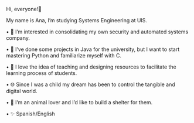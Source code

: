 Hi, everyone!👋

My name is Ana, I’m studying Systems Engineering at UIS.

• 👀 I’m interested in consolidating my own security and automated systems company. 

• 🌱 I’ve done some projects in Java for the university, but I want to start mastering Python and familiarize myself with C.

• 💞️ I love the idea of teaching and designing resources to facilitate the learning process of students.

• 🌐 Since I was a child my dream has been to control the tangible and digital world.

• 🐶 I’m an animal lover and I’d like to build a shelter for them.

• ✨ Spanish/English

<!---
Twilight27/Twilight27 is a ✨ special ✨ repository because its `README.md` (this file) appears on your GitHub profile.
You can click the Preview link to take a look at your changes.
--->
